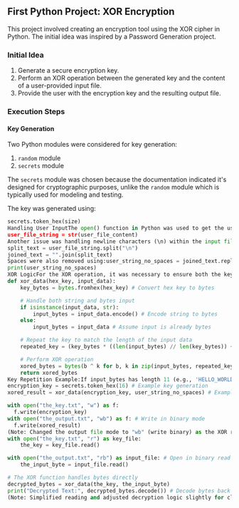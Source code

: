 ## First Python Project: XOR Encryption

This project involved creating an encryption tool using the XOR cipher in Python. The initial idea was inspired by a Password Generation project.

### Initial Idea

1.  Generate a secure encryption key.
2.  Perform an XOR operation between the generated key and the content of a user-provided input file.
3.  Provide the user with the encryption key and the resulting output file.

### Execution Steps

#### Key Generation

Two Python modules were considered for key generation:
1.  `random` module
2.  `secrets` module

The `secrets` module was chosen because the documentation indicated it's designed for cryptographic purposes, unlike the `random` module which is typically used for modeling and testing.

The key was generated using:
```python
secrets.token_hex(size)
Handling User InputThe open() function in Python was used to get the user's input file.A challenge arose during the XOR operation: both operands needed to be of the same data type. To address this, the content of the user file was typecasted to a string:user_file_content = u_file.read()
user_file_string = str(user_file_content)
Another issue was handling newline characters (\n) within the input file. String manipulation functions were used to remove them:# Eliminating newline characters using split and join
split_text = user_file_string.split("\n")
joined_text = "".join(split_text)
Spaces were also removed using:user_string_no_spaces = joined_text.replace(" ", "")
print(user_string_no_spaces)
XOR LogicFor the XOR operation, it was necessary to ensure both the key and the input data were in byte format and had the same length.A function was created for the XOR operation:# Function for XOR operation
def xor_data(hex_key, input_data):
    key_bytes = bytes.fromhex(hex_key) # Convert hex key to bytes

    # Handle both string and bytes input
    if isinstance(input_data, str):
        input_bytes = input_data.encode() # Encode string to bytes
    else:
        input_bytes = input_data # Assume input is already bytes

    # Repeat the key to match the length of the input data
    repeated_key = (key_bytes * ((len(input_bytes) // len(key_bytes)) + 1))[:len(input_bytes)]

    # Perform XOR operation
    xored_bytes = bytes(b ^ k for b, k in zip(input_bytes, repeated_key))
    return xored_bytes
Key Repetition Example:If input_bytes has length 11 (e.g., 'HELLO_WORLD') and key_bytes has length 3 (e.g., 'KEY'):Calculate repetitions needed: (11 // 3) + 1 = 3 + 1 = 4.Repeat the key: key_bytes * 4 = b"KEYKEYKEYKEY".Trim the repeated key to match input length: b"KEYKEYKEYKEY"[:11] = b"KEYKEYKEYKE".The repeated_key becomes b"KEYKEYKEYKE".Exporting OutputThe generated key and the XORed output were saved to separate files:# Store the Key and XORed file
encryption_key = secrets.token_hex(16) # Example key generation
xored_result = xor_data(encryption_key, user_string_no_spaces) # Example XOR call

with open("the_key.txt", "w") as f:
  f.write(encryption_key)
with open("the_output.txt", "wb") as f: # Write in binary mode
  f.write(xored_result)
(Note: Changed the output file mode to "wb" (write binary) as the XOR result is bytes)DecryptionTo decrypt the data, the same XOR function is used with the saved key and the output file:# Decrypting using the same key
with open("the_key.txt", "r") as key_file:
    the_key = key_file.read()

with open("the_output.txt", "rb") as input_file: # Open in binary read mode
    the_input_byte = input_file.read()

# The XOR function handles bytes directly
decrypted_bytes = xor_data(the_key, the_input_byte)
print("Decrypted Text:", decrypted_bytes.decode()) # Decode bytes back to string
(Note: Simplified reading and adjusted decryption logic slightly for clarity)New Functions LearnedString Functions:split("\n"): Splits a string into a list of substrings based on the newline character."".join(iterable): Concatenates all items in an iterable into a single string.replace(" ", ""): Removes all occurrences of spaces in a string.File Handling:open("file_name", "mode"): Opens a file with specified mode (e.g., 'r' for read, 'w' for write, 'rb' for read binary, 'wb' for write binary).with open(...) as f:: Ensures the file is properly closed after its suite finishes.f.write(data): Writes data to the file.f.read(): Reads the content of the file.Encoding/Decoding & Bytes:.encode(): Converts a string into bytes using a specified encoding (default is UTF-8).bytes.fromhex(): Converts a string containing hexadecimal digits into bytes